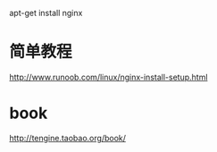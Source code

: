 apt-get install nginx

# 简单教程 
http://www.runoob.com/linux/nginx-install-setup.html

# book
http://tengine.taobao.org/book/

